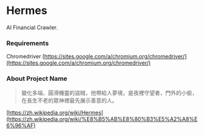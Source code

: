 # Hermes
AI Financial Crawler.

### Requirements

Chromedriver
[https://sites.google.com/a/chromium.org/chromedriver/](https://sites.google.com/a/chromium.org/chromedriver/)


### About Project Name

>變化多端、圓滑機靈的盜賊，他帶給人夢境，是夜裡守望者，門外的小偷，在長生不老的眾神裡最先展示善意的人。

[https://zh.wikipedia.org/wiki/Hermes](https://zh.wikipedia.org/wiki/%E8%B5%AB%E8%80%B3%E5%A2%A8%E6%96%AF)